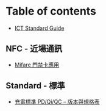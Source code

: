 # Table of contents

* [ICT Standard Guide](README.md)

## NFC - 近場通訊 <a href="#nfc" id="nfc"></a>

* [Mifare 門禁卡應用](nfc/mifare.md)

## Standard - 標準 <a href="#standard" id="standard"></a>

* [充電標準 PD/Qi/QC – 版本與規格表](standard/battery-charging-protocol-spec.md)

